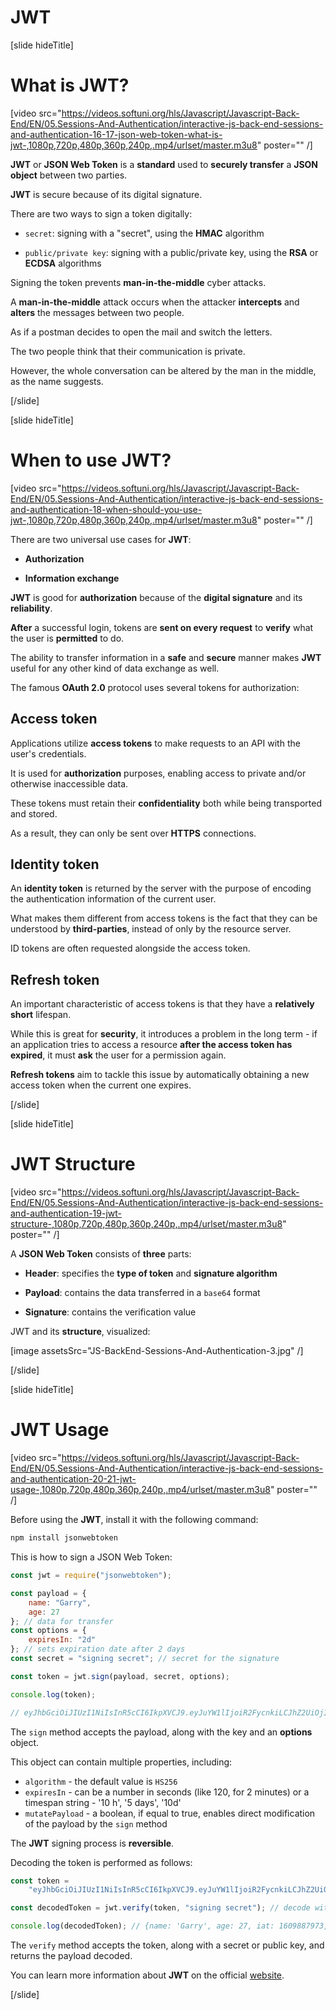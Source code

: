 # JWT

[slide hideTitle]

# What is JWT?

[video src="https://videos.softuni.org/hls/Javascript/Javascript-Back-End/EN/05.Sessions-And-Authentication/interactive-js-back-end-sessions-and-authentication-16-17-json-web-token-what-is-jwt-,1080p,720p,480p,360p,240p,.mp4/urlset/master.m3u8" poster="" /]

**JWT** or **JSON Web Token** is a **standard** used to **securely transfer** a **JSON object** between two parties.

**JWT** is secure because of its digital signature.

There are two ways to sign a token digitally:

- `secret`: signing with a "secret", using the **HMAC** algorithm

- `public/private key`: signing with a public/private key, using the **RSA** or **ECDSA** algorithms

Signing the token prevents **man-in-the-middle** cyber attacks.

A **man-in-the-middle** attack occurs when the attacker **intercepts** and **alters** the messages between two people.

As if a postman decides to open the mail and switch the letters.

The two people think that their communication is private.

However, the whole conversation can be altered by the man in the middle, as the name suggests.

[/slide]

[slide hideTitle]

# When to use JWT?

[video src="https://videos.softuni.org/hls/Javascript/Javascript-Back-End/EN/05.Sessions-And-Authentication/interactive-js-back-end-sessions-and-authentication-18-when-should-you-use-jwt-,1080p,720p,480p,360p,240p,.mp4/urlset/master.m3u8" poster="" /]

There are two universal use cases for **JWT**:

- **Authorization**

- **Information exchange**

**JWT** is good for **authorization** because of the **digital signature** and its **reliability**.

**After** a successful login, tokens are **sent on every request** to **verify** what the user is **permitted** to do.

The ability to transfer information in a **safe** and **secure** manner makes **JWT** useful for any other kind of data exchange as well.

The famous **OAuth 2.0** protocol uses several tokens for authorization:

## Access token 

Applications utilize **access tokens** to make requests to an API with the user's credentials.

It is used for **authorization** purposes, enabling access to private and/or otherwise inaccessible data.

These tokens must retain their **confidentiality** both while being transported and stored.

As a result, they can only be sent over **HTTPS** connections.

## Identity token

An **identity token** is returned by the server with the purpose of encoding the authentication information of the current user.

What makes them different from access tokens is the fact that they can be understood by **third-parties**, instead of only by the resource server.

ID tokens are often requested alongside the access token.

## Refresh token 

An important characteristic of access tokens is that they have a **relatively short** lifespan.

While this is great for **security**, it introduces a problem in the long term - if an application tries to access a resource **after the access token has expired**, it must **ask** the user for a permission again.

**Refresh tokens** aim to tackle this issue by automatically obtaining a new access token when the current one expires.

[/slide]

[slide hideTitle]

# JWT Structure

[video src="https://videos.softuni.org/hls/Javascript/Javascript-Back-End/EN/05.Sessions-And-Authentication/interactive-js-back-end-sessions-and-authentication-19-jwt-structure-,1080p,720p,480p,360p,240p,.mp4/urlset/master.m3u8" poster="" /]

A **JSON Web Token** consists of **three** parts:

- **Header**: specifies the **type of token** and **signature algorithm**

- **Payload**: contains the data transferred in a `base64` format

- **Signature**: contains the verification value

JWT and its **structure**, visualized:

[image assetsSrc="JS-BackEnd-Sessions-And-Authentication-3.jpg" /]

[/slide]

[slide hideTitle]

# JWT Usage

[video src="https://videos.softuni.org/hls/Javascript/Javascript-Back-End/EN/05.Sessions-And-Authentication/interactive-js-back-end-sessions-and-authentication-20-21-jwt-usage-,1080p,720p,480p,360p,240p,.mp4/urlset/master.m3u8" poster="" /]

Before using the **JWT**, install it with the following command:

```js
npm install jsonwebtoken
```

This is how to sign a JSON Web Token:

```js
const jwt = require("jsonwebtoken");

const payload = {
    name: "Garry",
    age: 27
}; // data for transfer
const options = {
    expiresIn: "2d"
}; // sets expiration date after 2 days
const secret = "signing secret"; // secret for the signature

const token = jwt.sign(payload, secret, options);

console.log(token);

// eyJhbGciOiJIUzI1NiIsInR5cCI6IkpXVCJ9.eyJuYW1lIjoiR2FycnkiLCJhZ2UiOjI3LCJpYXQiOjE2MDk4ODc5NzMsImV4cCI6MTYxMDA2MDc3M30.AIuFu04O39uokaGwfxy7iWzjr9vnsI00gqxXJ-peT8Y
```

The `sign` method accepts the payload, along with the key and an **options** object.

This object can contain multiple properties, including:

- `algorithm` - the default value is `HS256`
- `expiresIn` - can be a number in seconds (like 120, for 2 minutes) or a timespan string - '10 h', '5 days', '10d'
- `mutatePayload` - a boolean, if equal to true, enables direct modification of the payload by the `sign` method

The **JWT** signing process is **reversible**.

Decoding the token is performed as follows:

```js
const token =
    "eyJhbGciOiJIUzI1NiIsInR5cCI6IkpXVCJ9.eyJuYW1lIjoiR2FycnkiLCJhZ2UiOjI3LCJpYXQiOjE2MDk4ODc5NzMsImV4cCI6MTYxMDA2MDc3M30.AIuFu04O39uokaGwfxy7iWzjr9vnsI00gqxXJ-peT8Y";

const decodedToken = jwt.verify(token, "signing secret"); // decode with the initial secret key

console.log(decodedToken); // {name: 'Garry', age: 27, iat: 1609887973, exp: 1610060773}
```

The `verify` method accepts the token, along with a secret or public key, and returns the payload decoded.

You can learn more information about **JWT** on the official [website](https://jwt.io/).

[/slide]

